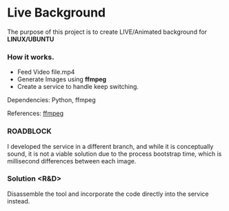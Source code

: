 # Live Background

The purpose of this project is to create LIVE/Animated background for **LINUX/UBUNTU**

### How it works.
- Feed Video file.mp4
- Generate Images using **ffmpeg**
- Create a service to handle keep switching.

Dependencies:
Python, ffmpeg

References:
[ffmpeg](https://www.ffmpeg.org/ffmpeg.html)

### ROADBLOCK
I developed the service in a different branch, and while it is conceptually sound, it is not a viable solution due to the process bootstrap time, which is millisecond differences between each image.

### Solution  <R&D>
Disassemble the tool and incorporate the code directly into the service instead.